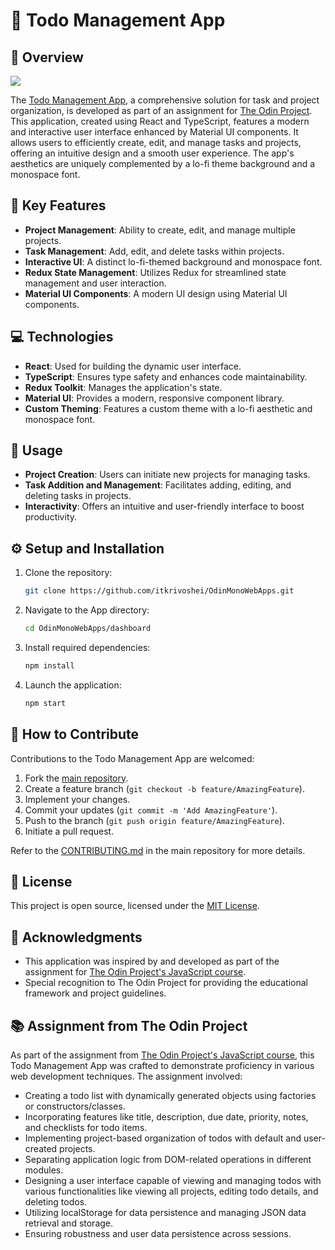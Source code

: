 # 📝 Todo Management App

## 📖 Overview
![](https://github.com/itkrivoshei/OdinMonoWebApps/blob/main/media/TodoList.gif?raw=true)

The [Todo Management App](https://itkrivoshei.github.io/OdinMonoWebApps/#/TodoApp), a comprehensive solution for task and project organization, is developed as part of an assignment for [The Odin Project](https://www.theodinproject.com/lessons/node-path-javascript-todo-list). This application, created using React and TypeScript, features a modern and interactive user interface enhanced by Material UI components. It allows users to efficiently create, edit, and manage tasks and projects, offering an intuitive design and a smooth user experience. The app's aesthetics are uniquely complemented by a lo-fi theme background and a monospace font.

## 🔑 Key Features

- **Project Management**: Ability to create, edit, and manage multiple projects.
- **Task Management**: Add, edit, and delete tasks within projects.
- **Interactive UI**: A distinct lo-fi-themed background and monospace font.
- **Redux State Management**: Utilizes Redux for streamlined state management and user interaction.
- **Material UI Components**: A modern UI design using Material UI components.

## 💻 Technologies

- **React**: Used for building the dynamic user interface.
- **TypeScript**: Ensures type safety and enhances code maintainability.
- **Redux Toolkit**: Manages the application's state.
- **Material UI**: Provides a modern, responsive component library.
- **Custom Theming**: Features a custom theme with a lo-fi aesthetic and monospace font.

## 🚀 Usage 

- **Project Creation**: Users can initiate new projects for managing tasks.
- **Task Addition and Management**: Facilitates adding, editing, and deleting tasks in projects.
- **Interactivity**: Offers an intuitive and user-friendly interface to boost productivity.

## ⚙️ Setup and Installation 

1. Clone the repository:
   ```bash
   git clone https://github.com/itkrivoshei/OdinMonoWebApps.git
   ```
2. Navigate to the App directory:
   ```bash
   cd OdinMonoWebApps/dashboard
   ```
3. Install required dependencies:
   ```bash
   npm install
   ```
4. Launch the application:
   ```bash
   npm start
   ```

## 🤝 How to Contribute

Contributions to the Todo Management App are welcomed:

1. Fork the [main repository](https://github.com/itkrivoshei/OdinMonoWebApps).
2. Create a feature branch (`git checkout -b feature/AmazingFeature`).
3. Implement your changes.
4. Commit your updates (`git commit -m 'Add AmazingFeature'`).
5. Push to the branch (`git push origin feature/AmazingFeature`).
6. Initiate a pull request.

Refer to the [CONTRIBUTING.md](https://github.com/itkrivoshei/OdinMonoWebApps/blob/master/CONTRIBUTING.md) in the main repository for more details.

## 📜 License 

This project is open source, licensed under the [MIT License](https://github.com/itkrivoshei/OdinMonoWebApps/blob/master/LICENSE).

## 👏 Acknowledgments

- This application was inspired by and developed as part of the assignment for [The Odin Project's JavaScript course](https://www.theodinproject.com/lessons/node-path-javascript-todo-list).
- Special recognition to The Odin Project for providing the educational framework and project guidelines.

## 📚 Assignment from The Odin Project

As part of the assignment from [The Odin Project's JavaScript course](https://www.theodinproject.com/lessons/node-path-javascript-todo-list), this Todo Management App was crafted to demonstrate proficiency in various web development techniques. The assignment involved:

- Creating a todo list with dynamically generated objects using factories or constructors/classes.
- Incorporating features like title, description, due date, priority, notes, and checklists for todo items.
- Implementing project-based organization of todos with default and user-created projects.
- Separating application logic from DOM-related operations in different modules.
- Designing a user interface capable of viewing and managing todos with various functionalities like viewing all projects, editing todo details, and deleting todos.
- Utilizing localStorage for data persistence and managing JSON data retrieval and storage.
- Ensuring robustness and user data persistence across sessions.
